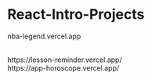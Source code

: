 # React-Intro-Projects

nba-legend.vercel.app

<br/>
https://lesson-reminder.vercel.app/
<br/>
https://app-horoscope.vercel.app/
